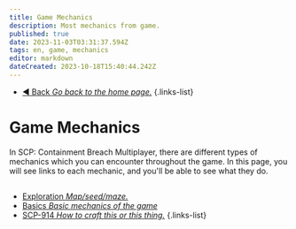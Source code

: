 ```yaml
---
title: Game Mechanics
description: Most mechanics from game.
published: true
date: 2023-11-03T03:31:37.594Z
tags: en, game, mechanics
editor: markdown
dateCreated: 2023-10-18T15:40:44.242Z
---
```


- [:arrow_backward: Back *Go back to the home page.*](/en/home#single-playerco-op)
{.links-list}
# Game Mechanics
In SCP: Containment Breach Multiplayer, there are different types of mechanics which you can encounter throughout the game. In this page, you will see links to each mechanic, and you'll be able to see what they do.
## 
- [Exploration *Map/seed/maze.*](/en/game/mechanics/Exploration)
- [Basics *Basic mechanics of the game*](/en/game/mechanics/basic)
- [SCP-914 *How to craft this or this thing.*](/en/game/mechanics/914)
{.links-list}